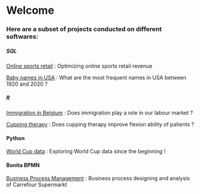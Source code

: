 # Welcome

### Here are a subset of  projects conducted on different softwares:

##### SQL

<a href="https://nbviewer.org/github/Togetlucky/Togetlucky.github.io/blob/main/Online%20Sports.ipynb"> Online sports retail</a> : Optimizing online sports retail revenue

<a href="https://nbviewer.org/github/Togetlucky/Togetlucky.github.io/blob/main/usa_baby_names.ipynb"> Baby names in USA</a> : What are the most frequent names in USA between 1920 and 2020 ?

##### R

<a href="https://nbviewer.org/github/Togetlucky/Togetlucky.github.io/blob/main/Investigating%20long-term%20relationship%20between%202%20variables.ipynb">Immigration in Belgium</a> : Does immigration play a role in our labour market ?

<a href="https://nbviewer.org/github/Togetlucky/Togetlucky.github.io/blob/main/Cupping%20therapy.ipynb"> Cupping therapy</a> : Does cupping therapy improve flexion ability of patients ?

#### Python

<a href="https://nbviewer.org/github/Togetlucky/Togetlucky.github.io/blob/main/World%20Cup.ipynb">World Cup data</a> : Exploring World Cup data since the beginning !

#### Bonita BPMN

<a href="https://nbviewer.org/github/Togetlucky/Togetlucky.github.io/blob/main/Business%20process%20design%20Carrefour.pdf">Business Process Management</a> : Business process designing and analysis of Carrefour Supermarkt
